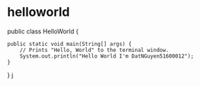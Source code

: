 # helloworld
public class HelloWorld {

    public static void main(String[] args) {
        // Prints "Hello, World" to the terminal window.
        System.out.println("Hello World I'm DatNGuyen51600012");
    }

}
j
